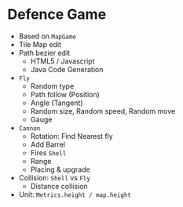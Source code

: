 # Defence Game

* Based on `MapGame`
* Tile Map edit
* Path bezier edit
  * HTML5 / Javascript
  * Java Code Generation
* `Fly`
  * Random type
  * Path follow (Position)
  * Angle (Tangent)
  * Random size, Random speed, Random move
  * Gauge
* `Cannon`
  * Rotation: Find Nearest fly
  * Add Barrel
  * Fires `Shell`
  * Range
  * Placing & upgrade
* Collision: `Shell` vs `Fly`
  * Distance collision
* Unit: `Metrics.height / map.height`
